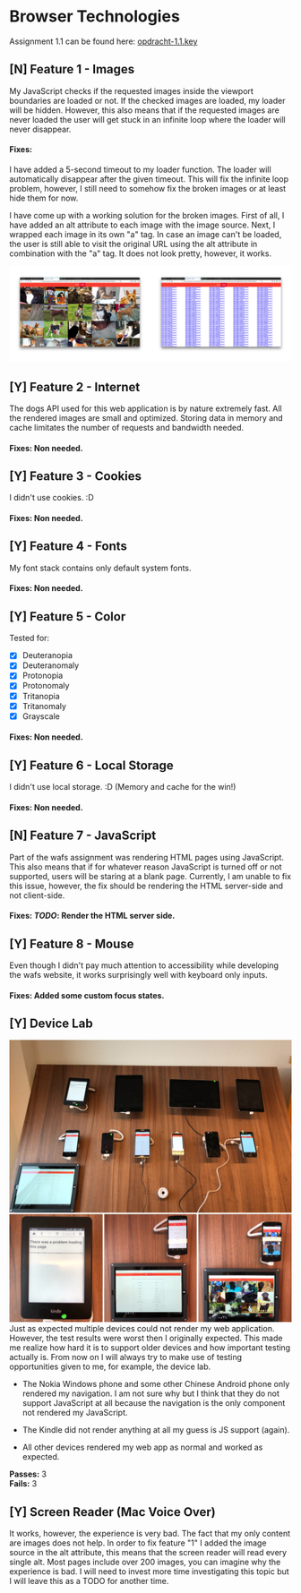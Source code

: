 # Browser Technologies

Assignment 1.1 can be found here: [opdracht-1.1.key](https://github.com/Jamerrone/browser-technologies/tree/master/opdracht1)

## [N] Feature 1 - Images
My JavaScript checks if the requested images inside the viewport boundaries are loaded or not. If the checked images are loaded, my loader will be hidden. However, this also means that if the requested images are never loaded the user will get stuck in an infinite loop where the loader will never disappear.

#### Fixes:
I have added a 5-second timeout to my loader function. The loader will automatically disappear after the given timeout. This will fix the infinite loop problem, however, I still need to somehow fix the broken images or at least hide them for now.

I have come up with a working solution for the broken images. First of all, I have added an alt attribute to each image with the image source. Next, I wrapped each image in its own "a" tag. In case an image can't be loaded, the user is still able to visit the original URL using the alt attribute in combination with the "a" tag. It does not look pretty, however, it works.

![](./static/images/image.png)


## [Y] Feature 2 - Internet
The dogs API used for this web application is by nature extremely fast. All the rendered images are small and optimized. Storing data in memory and cache limitates the number of requests and bandwidth needed.

#### Fixes: Non needed.

## [Y] Feature 3 - Cookies
I didn't use cookies. :D

#### Fixes: Non needed.

## [Y] Feature 4 - Fonts
My font stack contains only default system fonts.

#### Fixes: Non needed.

## [Y] Feature 5 - Color
Tested for:
- [x] Deuteranopia
- [x] Deuteranomaly
- [x] Protonopia
- [x] Protonomaly
- [x] Tritanopia
- [x] Tritanomaly
- [x] Grayscale

#### Fixes: Non needed.

## [Y] Feature 6 - Local Storage
I didn't use local storage. :D (Memory and cache for the win!)

#### Fixes: Non needed.

## [N] Feature 7 - JavaScript
Part of the wafs assignment was rendering HTML pages using JavaScript. This also means that if for whatever reason JavaScript is turned off or not supported, users will be staring at a blank page. Currently, I am unable to fix this issue, however, the fix should be rendering the HTML server-side and not client-side.

#### Fixes: *TODO*: Render the HTML server side.

## [Y] Feature 8 - Mouse
Even though I didn't pay much attention to accessibility while developing the wafs website, it works surprisingly well with keyboard only inputs.

#### Fixes: Added some custom focus states.

## [Y] Device Lab
![](./static/images/device-lab.JPEG)
Just as expected multiple devices could not render my web application. However, the test results were worst then I originally expected. This made me realize how hard it is to support older devices and how important testing actually is. From now on I will always try to make use of testing opportunities given to me, for example, the device lab.

* The Nokia Windows phone and some other Chinese Android phone only rendered my navigation. I am not sure why but I think that they do not support JavaScript at all because the navigation is the only component not rendered my JavaScript.

* The Kindle did not render anything at all my guess is JS support (again).

* All other devices rendered my web app as normal and worked as expected.

**Passes:** 3<br>
**Fails:** 3

## [Y] Screen Reader (Mac Voice Over)
It works, however, the experience is very bad. The fact that my only content are images does not help. In order to fix feature "1" I added the image source in the alt attribute, this means that the screen reader will read every single alt. Most pages include over 200 images, you can imagine why the experience is bad. I will need to invest more time investigating this topic but I will leave this as a TODO for another time.
